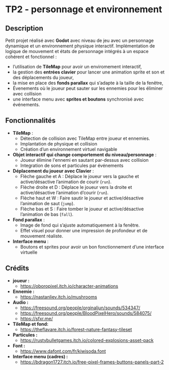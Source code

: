 # TP2 - personnage et environnement

## Description
Petit projet réalisé avec **Godot** avec niveau de jeu avec un personnage dynamique et un environnement physique interactif. Implémentation de logique de mouvement et états de personnage intégrés à un espace cohérent et fonctionnel :
- l’utilisation de **TileMap** pour avoir un enviromement interactif,
- la gestion des **entrées clavier** pour lancer une animation sprite et son et des déplacements du joueur,
- la mise en place des **fonds parallax** qui s’adapte à la taille de la fenêtre,
- Évenements où le joueur peut sauter sur les ennemies pour les éliminer avec collision
- une interface menu avec **sprites et boutons** synchronisé avec événements.

## Fonctionnalités
- **TileMap** :
  - Détection de collision avec TileMap entre joueur et ennemies.
  - Implantation de physique et collision
  - Création d’un environnement virtuel navigable
- **Objet interactif qui change comportement du niveau/personnage** :
  - Joueur élimine l'ennemi en sautant par-dessus avec collision
  - Integration de sons et particules par événements
- **Déplacement du joueur avec Clavier** :
  - Flèche gauche et A : Déplace le joueur vers la gauche et active/désactive l’animation de courir (`run`).
  - Flèche droite et D : Déplace le joueur vers la droite et active/désactive l’animation d’courir (`run`).
  - Flèche haut et W : Faire sautir le joueur et active/désactive l’animation de saut (`jump`).
  - Flèche bas et S : Faire tomber le joueur et active/désactive l’animation de bas (`fall`).
- **Fond parallax** :
  - Image de fond qui s’ajuste automatiquement à la fenêtre.
  - Effet visuel pour donner une impression de profondeur et de mouvement réaliste.
- **Interface menu** :
  - Boutons et sprites pour avoir un bon fonctionnement d’une interface virtuelle
 
 ## Crédits
 - **joueur :**
   - https://oboropixel.itch.io/character-animations
 - **Ennemie :**
   - https://nastanliev.itch.io/mushrooms
 - **Audio :**
   - https://freesound.org/people/orginaljun/sounds/534347/
   - https://freesound.org/people/BloodPixelHero/sounds/584075/
   - https://sfxr.me/
 - **TileMap et fond:**
   - https://theflavare.itch.io/forest-nature-fantasy-tileset
 - **Particules :**
   - https://rustybulletgames.itch.io/colored-explosions-asset-pack
 - **Font :**
   - https://www.dafont.com/fr/kiwisoda.font
 - **Interface menu (cadres) :**
   - https://bdragon1727.itch.io/free-pixel-frames-buttons-panels-part-2

